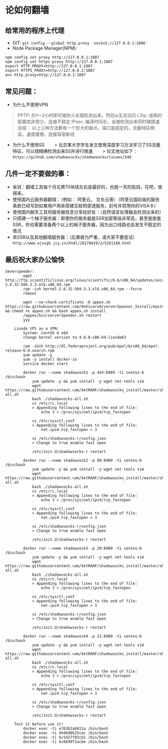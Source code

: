 # 论如何翻墙

## 给常用的程序上代理
* GIT:
`git config --global http.proxy 'socks5://127.0.0.1:1086'`
* Node Package Manager(NPM):
```
npm config set proxy http://127.0.0.1:1087
npm config set https-proxy http://127.0.0.1:1087
export HTTP_PROXY=http://127.0.0.1:1087
export HTTPS_PROXY=http://127.0.0.1:1087
env http_proxy=http://127.0.0.1:1087
```
## 常见问题：
* 为什么不使用VPN
 > PPTP: 约1～2小时即可被防火长城检测出来，然后ip无法访问
 > L2tp: 成熟的配置库非常少，连接不稳定
 > IPsec: 编译时间长，会被检测出来同时被限速
 > 总结： 以上三种方法都有一个巨大的缺点，端口是固定的，流量特征明显，速度缓慢，连接容易断线
* 为什么不使用SS
        > 北京某大学学生发文使用深度学习方法学习了SS流量特征，可以很精确检测出来SS并进行限速
        > 论文地址如下：`https://github.com/shadowsocks/shadowsocks/issues/540`

## 几件一定不要做的事：
* 省钱：翻墙工具每个月花费70块钱左右是最好的，也就一天的饭钱，花吧，值得来。
* 使用国内云服务器翻墙：（例如： 阿里云， 京东云等）（阿里云国际版的服务条款已经写到如果用户用来搭建互联网穿透服务，封号并禁用你的VISA卡）
* 使用国内聊天工具将服务器信息分享给好友：（自然语言处理器会检测出来的）
* 只搭建一个梯子服务器：即使你的服务器是SSR加密等级非常高，甚至是嵌套SSR，你也需要准备两个以上的梯子服务器，因为出口线路也会发生不稳定的情况
* 卖SSR以及其他翻墙服务器：（后果极为严重，请大家不要尝试）`http://www.ajxxgk.jcy.cn/html/20170419/2/5261188.html`

## 最后祝大家办公愉快
```
Severspeeder:
        wget http://ftp.scientificlinux.org/linux/scientific/6.6/x86_64/updates/security/kernel-2.6.32-504.3.3.el6.x86_64.rpm
        rpm -ivh kernel-2.6.32-504.3.3.el6.x86_64.rpm --force
        reboot

        wget --no-check-certificate -O appex.sh https://raw.githubusercontent.com/0oVicero0/serverSpeeser_Install/master/appex.sh && chmod +x appex.sh && bash appex.sh install
        /appex/bin/serverSpeeder.sh restart
        yyy

    Linode VPS as a VPN:
        System: CentOS 6 x64
        change kernel version to 4.4.0-x86-64-linode63

        rpm -iUvh http://dl.fedoraproject.org/pub/epel/6/x86_64/epel-release-6-8.noarch.rpm
        yum update -y
        yum -y install docker-io
        service docker start

        docker run --name shadowsock1 -p 443:8989 -ti centos:6 /bin/bash
            yum update -y && yum install -y wget net-tools vim
            wget https://raw.githubusercontent.com/XetRAHF/shadowsocks_install/master/shadowsocks-all.sh
            bash ./shadowsocks-all.sh
            vi /etc/rc.local 
            > Appending following lines to the end of file:
                echo 3 > /proc/sys/net/ipv4/tcp_fastopen
            
            vi /etc/sysctl.conf
            > Appending following lines to the end of file:
                net.ipv4.tcp_fastopen = 3
            
            vi /etc/shadowsocks-r/config.json
            > Change to true enable fast open

            /etc/init.d/shadowsocks-r restart
        
        docker run --name shadowsock2 -p 80:8989 -ti centos:6 /bin/bash
            yum update -y && yum install -y wget net-tools vim
            wget https://raw.githubusercontent.com/XetRAHF/shadowsocks_install/master/shadowsocks-all.sh
            bash ./shadowsocks-all.sh
            vi /etc/rc.local 
            > Appending following lines to the end of file:
                echo 3 > /proc/sys/net/ipv4/tcp_fastopen
            
            vi /etc/sysctl.conf
            > Appending following lines to the end of file:
                net.ipv4.tcp_fastopen = 3
            
            vi /etc/shadowsocks-r/config.json
            > Change to true enable fast open

            /etc/init.d/shadowsocks-r restart

        docker run --name shadowsock3 -p 20:8989 -ti centos:6 /bin/bash
            yum update -y && yum install -y wget net-tools vim
            wget https://raw.githubusercontent.com/XetRAHF/shadowsocks_install/master/shadowsocks-all.sh
            bash ./shadowsocks-all.sh
            vi /etc/rc.local 
            > Appending following lines to the end of file:
                echo 3 > /proc/sys/net/ipv4/tcp_fastopen
            
            vi /etc/sysctl.conf
            > Appending following lines to the end of file:
                net.ipv4.tcp_fastopen = 3
            
            vi /etc/shadowsocks-r/config.json
            > Change to true enable fast open

            /etc/init.d/shadowsocks-r restart

        docker run --name shadowsock4 -p 21:8989 -ti centos:6 /bin/bash
            yum update -y && yum install -y wget net-tools vim
            wget https://raw.githubusercontent.com/XetRAHF/shadowsocks_install/master/shadowsocks-all.sh
            bash ./shadowsocks-all.sh
            vi /etc/rc.local 
            > Appending following lines to the end of file:
                echo 3 > /proc/sys/net/ipv4/tcp_fastopen
            
            vi /etc/sysctl.conf
            > Appending following lines to the end of file:
                net.ipv4.tcp_fastopen = 3
            
            vi /etc/shadowsocks-r/config.json
            > Change to true enable fast open

            /etc/init.d/shadowsocks-r restart
        
    Test it before use it!
        docker exec -ti e763b2ab011a /bin/bash
        docker exec -ti 944b08625cec /bin/bash
        docker exec -ti 6c5427f92cb1 /bin/bash
        docker exec -ti bc6b9971acbe /bin/bash
 ```
